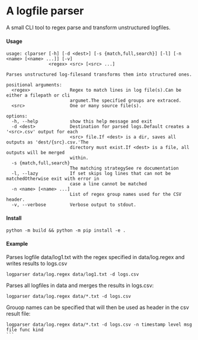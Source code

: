 # A logfile parser

A small CLI tool to regex parse and transform unstructured logfiles.

#### Usage
```
usage: clparser [-h] [-d <dest>] [-s {match,full,search}] [-l] [-n <name> [<name> ...]] [-v]
                <regex> <src> [<src> ...]

Parses unstructured log-filesand transforms them into structured ones.

positional arguments:
  <regex>               Regex to match lines in log file(s).Can be either a filepath or cli
                        argumet.The specified groups are extraced.
  <src>                 One or many source file(s).

options:
  -h, --help            show this help message and exit
  -d <dest>             Destination for parsed logs.Default creates a '<src>.csv' output for each
                        <src> file.If <dest> is a dir, saves all outputs as 'dest/{src}.csv.'The
                        directory must exist.If <dest> is a file, all outputs will be merged
                        within.
  -s {match,full,search}
                        The matching strategySee re documentation
  -l, --lazy            If set skips log lines that can not be matchedOtherwise exit with error in
                        case a line cannot be matched
  -n <name> [<name> ...]
                        List of regex group names used for the CSV header.
  -v, --verbose         Verbose output to stdout.
```
#### Install

```
python -m build && python -m pip install -e .
```

#### Example

Parses logfile data/log1.txt with the regex specified in data/log.regex and writes results to logs.csv
```
logparser data/log.regex data/log1.txt -d logs.csv
```

Parses all logfiles in data and merges the results in logs.csv:
```
logparser data/log.regex data/*.txt -d logs.csv
```

Grouop names can be specified that will then be used as header in the csv result file:
````
logparser data/log.regex data/*.txt -d logs.csv -n timestamp level msg file func kind
```

